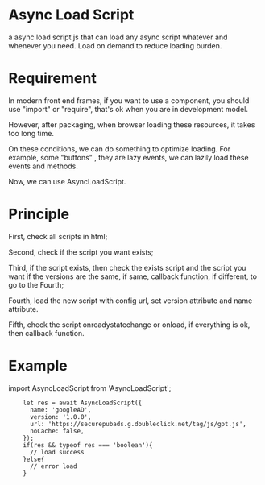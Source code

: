 # Async Load Script
a async load script js that can load any async script whatever and whenever you need. Load on demand to reduce loading burden.

# Requirement
In modern front end frames, if you want to use a component, you should use "import" or "require", that's ok when you are in development model.

However, after packaging, when browser loading these resources, it takes too long time.

On these conditions, we can do something to optimize loading. For example, some "buttons" , they are lazy events, we can lazily load these events and methods.

Now, we can use AsyncLoadScript.

# Principle

First, check all scripts in html;

Second, check if the script you want exists;

Third, if the script exists, then check the exists script and the script you want if the versions are the same, if same, callback function, if different, to go to the Fourth;

Fourth, load the new script with config url, set version attribute and name attribute.

Fifth, check the script onreadystatechange or onload, if everything is ok, then callback function.

# Example
import AsyncLoadScript from 'AsyncLoadScript';
        
        let res = await AsyncLoadScript({
          name: 'googleAD',
          version: '1.0.0',
          url: 'https://securepubads.g.doubleclick.net/tag/js/gpt.js',
          noCache: false,
        });
        if(res && typeof res === 'boolean'){
          // load success
        }else{
          // error load
        }
